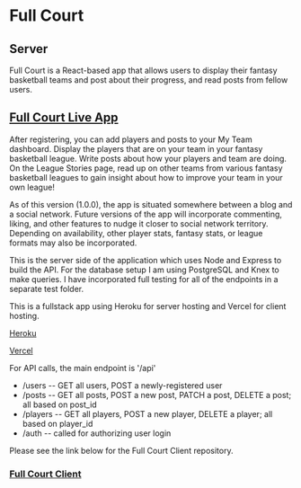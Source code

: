 # Full Court

## Server

<p>Full Court is a React-based app that allows users to display their fantasy basketball teams and post about their
    progress, and read posts from fellow users.</p>

## [Full Court Live App](https://full-court.vercel.app/)

<p>After registering, you can add players and posts to your My Team dashboard. Display the players that are on your team
    in your fantasy basketball league. Write posts about how your players and team are doing. On the League Stories
    page, read up on other teams from various fantasy basketball leagues to gain insight about how to improve your team
    in your own league!</p>

<p>As of this version (1.0.0), the app is situated somewhere between a blog and a social network. Future versions of the
    app will incorporate commenting,
    liking, and other features to nudge it closer to social network territory. Depending on availability, other player
    stats, fantasy stats, or league formats may also be incorporated.</p>

<p>This is the server side of the application which uses Node and Express to build the API. For the database setup I am
    using PostgreSQL and Knex to make queries. I have incorporated full testing for all of the endpoints in a separate
    test
    folder.</p>

<p>This is a fullstack app using Heroku for server hosting and Vercel for client hosting.</p>

[Heroku](https://heroku.com)

[Vercel](https://vercel.com)

For API calls, the main endpoint is '/api'
<ul>
    <li>/users -- GET all users, POST a newly-registered user</li>
    <li>/posts -- GET all posts, POST a new post, PATCH a post, DELETE a post; all based on post_id</li>
    <li>/players -- GET all players, POST a new player, DELETE a player; all based on player_id</li>
    <li>/auth -- called for authorizing user login</li>
</ul>

<p>Please see the link below for the Full Court Client repository.</p>

### [Full Court Client](https://github.com/mkdnt/nba-fantasy-client)